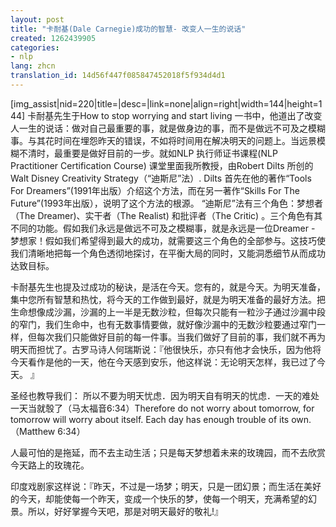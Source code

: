 ```yaml
---
layout: post
title: "卡耐基(Dale Carnegie)成功的智慧- 改变人一生的说话"
created: 1262439905
categories:
- nlp
lang: zhcn
translation_id: 14d56f447f085847452018f5f934d4d1
---
```

<!--break-->
<p> [img_assist|nid=220|title=|desc=|link=none|align=right|width=144|height=144] 卡耐基先生于How to stop worrying and start living 一书中，他道出了改变人一生的说话：做对自己最重要的事，就是做身边的事，而不是做远不可及之模糊事。与其花时间在埋怨昨天的错误，不如将时间用在解决明天的问题上。当远景模糊不清时，最重要是做好目前的一步。就如NLP 执行师证书课程(NLP Practitioner Certification Course) 课堂里面我所教授，由Robert Dilts 所创的Walt Disney Creativity Strategy（“迪斯尼”法）. Dilts 首先在他的著作“Tools For Dreamers”(1991年出版）介绍这个方法，而在另一著作“Skills For The Future”(1993年出版），说明了这个方法的根源。 “迪斯尼”法有三个角色：梦想者（The Dreamer)、实干者（The Realist) 和批评者（The Critic) 。三个角色有其不同的功能。假如我们永远是做远不可及之模糊事，就是永远是一位Dreamer - 梦想家！假如我们希望得到最大的成功，就需要这三个角色的全部参与。这技巧使我们清晰地把每一个角色透彻地探讨，在平衡大局的同时，又能洞悉细节从而成功达致目标。 </p>

<p>卡耐基先生也提及过成功的秘诀，是活在今天。您有的，就是今天。为明天准备，集中您所有智慧和热忱，将今天的工作做到最好，就是为明天准备的最好方法。把生命想像成沙漏，沙漏的上一半是无数沙粒，但每次只能有一粒沙子通过沙漏中段的窄门，我们生命中，也有无数事情要做，就好像沙漏中的无数沙粒要通过窄门一样，但每次我们只能做好目前的每一件事。当我们做好了目前的事，我们就不再为明天而担忧了。古罗马诗人何瑞斯说：『他很快乐，亦只有他才会快乐，因为他将今天看作是他的一天，他在今天感到安乐，他这样说：无论明天怎样，我已过了今天。 』</p>
<p> 圣经也教导我们： 所以不要为明天忧虑．因为明天自有明天的忧虑．一天的难处一天当就彀了（马太福音6:34）Therefore do not worry about tomorrow, for tomorrow will worry about itself. Each day has enough trouble of its own. （Matthew 6:34）</p>

<p>人最可怕的是拖延，而不去主动生活；只是每天梦想着未来的玫瑰园，而不去欣赏今天路上的玫瑰花。 </p>

<p>印度戏剧家这样说：『昨天，不过是一场梦；明天，只是一团幻景；而生活在美好的今天，却能使每一个昨天，变成一个快乐的梦，使每一个明天，充满希望的幻景。所以，好好掌握今天吧，那是对明天最好的敬礼!』</p>
